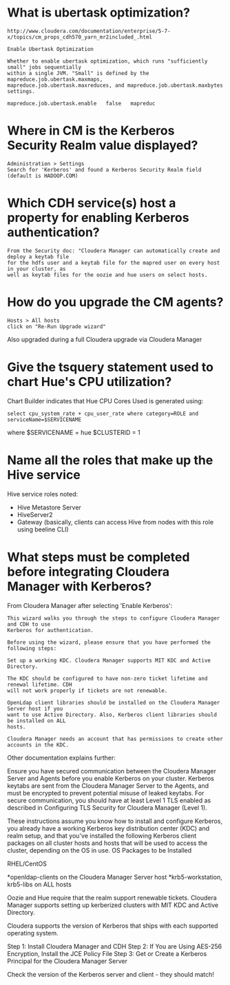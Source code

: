 # What is ubertask optimization?

```
http://www.cloudera.com/documentation/enterprise/5-7-x/topics/cm_props_cdh570_yarn_mr2included_.html

Enable Ubertask Optimization

Whether to enable ubertask optimization, which runs "sufficiently small" jobs sequentially
within a single JVM. "Small" is defined by the mapreduce.job.ubertask.maxmaps, 
mapreduce.job.ubertask.maxreduces, and mapreduce.job.ubertask.maxbytes settings.	

mapreduce.job.ubertask.enable	false	mapreduc
```

# Where in CM is the Kerberos Security Realm value displayed?

```
Administration > Settings
Search for 'Kerberos' and found a Kerberos Security Realm field (default is HADOOP.COM)
```

# Which CDH service(s) host a property for enabling Kerberos authentication?

```
From the Security doc: "Cloudera Manager can automatically create and deploy a keytab file
for the hdfs user and a keytab file for the mapred user on every host in your cluster, as
well as keytab files for the oozie and hue users on select hosts.
```

# How do you upgrade the CM agents?


```
Hosts > All hosts
click on "Re-Run Upgrade wizard"
```

Also upgraded during a full Cloudera upgrade via Cloudera Manager

# Give the tsquery statement used to chart Hue's CPU utilization?

Chart Builder indicates that Hue CPU Cores Used is generated using:

```
select cpu_system_rate + cpu_user_rate where category=ROLE and serviceName=$SERVICENAME
```

where $SERVICENAME = hue  $CLUSTERID = 1  

# Name all the roles that make up the Hive service

Hive service roles noted:
* Hive Metastore Server
* HiveServer2
* Gateway (basically, clients can access Hive from nodes with this role using beeline CLI)

# What steps must be completed before integrating Cloudera Manager with Kerberos?

From Cloudera Manager after selecting 'Enable Kerberos':
```
This wizard walks you through the steps to configure Cloudera Manager and CDH to use
Kerberos for authentication.

Before using the wizard, please ensure that you have performed the following steps:

Set up a working KDC. Cloudera Manager supports MIT KDC and Active Directory.

The KDC should be configured to have non-zero ticket lifetime and renewal lifetime. CDH 
will not work properly if tickets are not renewable.

OpenLdap client libraries should be installed on the Cloudera Manager Server host if you 
want to use Active Directory. Also, Kerberos client libraries should be installed on ALL 
hosts.

Cloudera Manager needs an account that has permissions to create other accounts in the KDC.
```

Other documentation explains further:

Ensure you have secured communication between the Cloudera Manager Server and Agents
before you enable Kerberos on your cluster. Kerberos keytabs are sent from the Cloudera
Manager Server to the Agents, and must be encrypted to prevent potential misuse of leaked
keytabs. For secure communication, you should have at least Level 1 TLS enabled as
described in Configuring TLS Security for Cloudera Manager (Level 1).

These instructions assume you know how to install and configure Kerberos, you already
have a working Kerberos key distribution center (KDC) and realm setup, and that you've
installed the following Kerberos client packages on all cluster hosts and hosts that
will be used to access the cluster, depending on the OS in use.
OS	Packages to be Installed

RHEL/CentOS
	
*openldap-clients on the Cloudera Manager Server host
*krb5-workstation, krb5-libs on ALL hosts

Oozie and Hue require that the realm support renewable tickets. Cloudera Manager
supports setting up kerberized clusters with MIT KDC and Active Directory.

Cloudera supports the version of Kerberos that ships with each supported operating system.

Step 1: Install Cloudera Manager and CDH
Step 2: If You are Using AES-256 Encryption, Install the JCE Policy File
Step 3: Get or Create a Kerberos Principal for the Cloudera Manager Server

Check the version of the Kerberos server and client - they should match!





